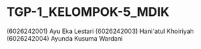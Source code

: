 # TGP-1_KELOMPOK-5_MDIK
(6026242001) Ayu Eka Lestari
(6026242003) Hani'atul Khoiriyah
(6026242004) Ayunda Kusuma Wardani
